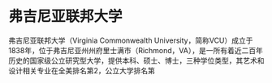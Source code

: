 # 弗吉尼亚联邦大学

弗吉尼亚联邦大学（Virginia Commonwealth University，简称VCU）成立于1838年，位于弗吉尼亚州州府里士满市（Richmond，VA），是一所有着近二百年历史的国家级公立研究型大学，提供本科、硕士、博士，三种学位类型，其艺术和设计相关专业在全美排名第2，公立大学排名第
